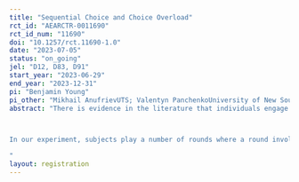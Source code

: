 ```yaml
---
title: "Sequential Choice and Choice Overload"
rct_id: "AEARCTR-0011690"
rct_id_num: "11690"
doi: "10.1257/rct.11690-1.0"
date: "2023-07-05"
status: "on_going"
jel: "D12, D83, D91"
start_year: "2023-06-29"
end_year: "2023-12-31"
pi: "Benjamin Young"
pi_other: "Mikhail AnufrievUTS; Valentyn PanchenkoUniversity of New South Wales"
abstract: "There is evidence in the literature that individuals engage in sequential search (i.e. they evaluate options in a choice menu in sequence) and satisficing (i.e. they stop search after reaching a certain utility threshold). Moreover, individuals have been shown to be overloaded by too much choice and, consequently, may prefer to restrict the size of the choice set. In this work, we develop and experimentally test a theory of sequential choice that predicts that individuals may prefer smaller choice sets to larger ones. In our theory, individuals may prefer smaller menus as they lower psychological costs from leaving options unevaluated and reduce the incentives to over-search. 

In our experiment, subjects play a number of rounds where a round involves choosing an option from a choice set of either size 10 or 20 via a sequential procedure. An option is comprised of a number of attributes, each with some dollar value, and the sum of these attributes is the overall dollar value of that option. There are two treatments: a simple treatment where options are comprised of three attributes and a complex treatment in which options are comprised of seven attributes. Moreover, within each treatment, there are two parts. In Part A, the size of the choice set faced is fixed while in Part B, the size of the choice set is determined by the subjects themselves. Our objective is to analyze whether the following aspects are consistent with our theory: (1) how subjects make their choice sequentially, (2) whether subjects restrict the choice set, and (3) how (1) and (2) vary with the complexity of options.
"
layout: registration
---
```


